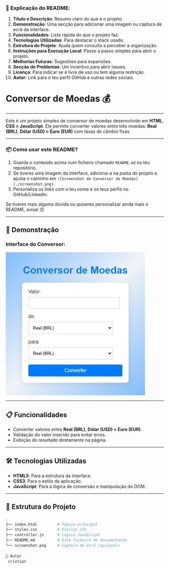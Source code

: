 ### 📝 Explicação do README:

1. **Título e Descrição**: Resumo claro do que é o projeto.
2. **Demonstração**: Uma secção para adicionar uma imagem ou captura de ecrã da interface.
3. **Funcionalidades**: Lista rápida do que o projeto faz.
4. **Tecnologias Utilizadas**: Para destacar o stack usado.
5. **Estrutura do Projeto**: Ajuda quem consulta a perceber a organização.
6. **Instruções para Execução Local**: Passo a passo simples para abrir o projeto.
7. **Melhorias Futuras**: Sugestões para expansões.
8. **Secção de Problemas**: Um incentivo para abrir issues.
9. **Licença**: Para indicar se é livre de uso ou tem alguma restrição.
10. **Autor**: Link para o teu perfil GitHub e outras redes sociais.
# Conversor de Moedas 💰

---

Este é um projeto simples de conversor de moedas desenvolvido em **HTML**, **CSS** e **JavaScript**. Ele permite converter valores entre três moedas: **Real (BRL)**, **Dólar (USD)** e **Euro (EUR)** com taxas de câmbio fixas.

---

### 📦 Como usar este README?

1. Guarda o conteúdo acima num ficheiro chamado `README.md` no teu repositório.
2. Se tiveres uma imagem da interface, adiciona-a na pasta do projeto e ajusta o caminho em `![Screenshot do Conversor de Moedas](./screenshot.png)`.
3. Personaliza os links com o teu nome e os teus perfis no GitHub/LinkedIn.

Se tiveres mais alguma dúvida ou quiseres personalizar ainda mais o README, avisa! 😊

---

## 🚀 Demonstração

### Interface do Conversor:

![Screenshot do Conversor de Moedas](conversor.png) <!-- Se quiseres, adiciona uma captura de ecrã aqui -->

---

## 📋 Funcionalidades

- Converter valores entre **Real (BRL)**, **Dólar (USD)** e **Euro (EUR)**.
- Validação do valor inserido para evitar erros.
- Exibição do resultado diretamente na página.

---

## 🛠️ Tecnologias Utilizadas

- **HTML5**: Para a estrutura da interface.
- **CSS3**: Para o estilo da aplicação.
- **JavaScript**: Para a lógica de conversão e manipulação do DOM.

---

## 📂 Estrutura do Projeto

```bash
.
├── index.html         # Página principal
├── styles.css         # Estilos CSS
├── controller.js      # Lógica JavaScript
├── README.md          # Este ficheiro de documentação
└── screenshot.png     # Captura de ecrã (opcional)

👤 Autor
 cristian